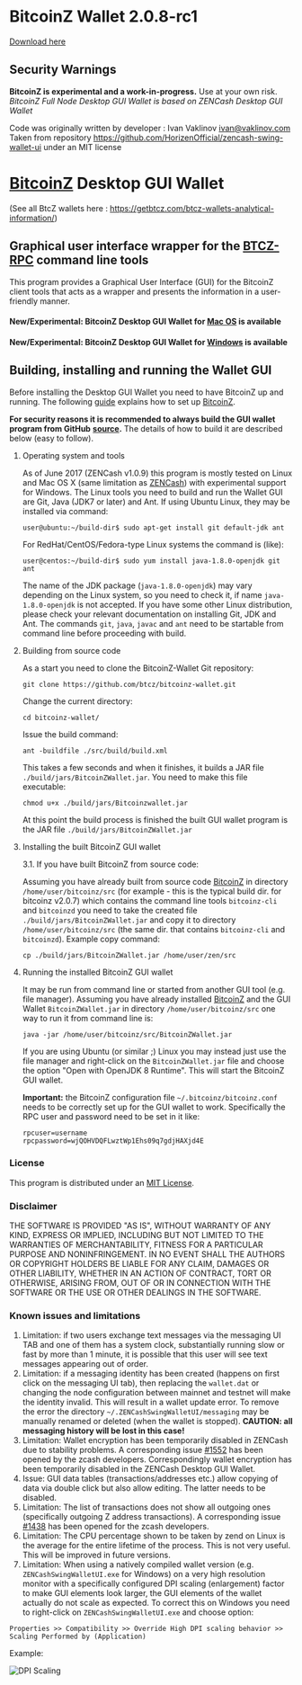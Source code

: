 # BitcoinZ Wallet 2.0.8-rc1

[Download here](https://github.com/btcz/bitcoinz-wallet/releases)


Security Warnings
-----------------

**BitcoinZ is experimental and a work-in-progress.** Use at your own risk.   
*BitcoinZ Full Node Desktop GUI Wallet is based on ZENCash Desktop GUI Wallet*    

Code was originally written by developer : Ivan Vaklinov <ivan@vaklinov.com>
Taken from repository https://github.com/HorizenOfficial/zencash-swing-wallet-ui under an MIT license


# [BitcoinZ](https://getbtcz.com/) Desktop GUI Wallet

(See all BtcZ wallets here : https://getbtcz.com/btcz-wallets-analytical-information/)

## Graphical user interface wrapper for the [BTCZ-RPC](https://bitcoinz-dev-tools.github.io/BTCZ-RPC-DOC/) command line tools

This program provides a Graphical User Interface (GUI) for the BitcoinZ client tools that acts as a wrapper and
presents the information in a user-friendly manner.

#### New/Experimental: BitcoinZ Desktop GUI Wallet for [Mac OS](https://github.com/btcz/bitcoinz-wallet/blob/master/docs/Release_0.73.4.md) is available

#### New/Experimental: BitcoinZ Desktop GUI Wallet for [Windows](https://github.com/btcz/bitcoinz-wallet/blob/master/docs/Release_0.73.1.md) is available


## Building, installing and running the Wallet GUI

Before installing the Desktop GUI Wallet you need to have BitcoinZ up and running. The following
[guide](https://github.com/btcz/bitcoinz/wiki/Quick-guide-for-beginners)
explains how to set up [BitcoinZ](https://github.com/btcz/bitcoinz).

**For security reasons it is recommended to always build the GUI wallet program from GitHub**
**[source](https://github.com/btcz/bitcoinz-wallet/archive/master.zip).**
The details of how to build it are described below (easy to follow).


1. Operating system and tools

   As of June 2017 (ZENCash v1.0.9) this program is mostly tested on Linux and Mac OS X
   (same limitation as [ZENCash](https://zensystem.io/)) with experimental support for Windows.
   The Linux tools you need to build and run the Wallet GUI are Git, Java (JDK7 or later) and
   Ant. If using Ubuntu Linux, they may be installed via command:
   ```
   user@ubuntu:~/build-dir$ sudo apt-get install git default-jdk ant
   ```
   For RedHat/CentOS/Fedora-type Linux systems the command is (like):
   ```
   user@centos:~/build-dir$ sudo yum install java-1.8.0-openjdk git ant
   ```
   The name of the JDK package (`java-1.8.0-openjdk`) may vary depending on the Linux system, so you need to
   check it, if name `java-1.8.0-openjdk` is not accepted.
   If you have some other Linux distribution, please check your relevant documentation on installing Git,
   JDK and Ant. The commands `git`, `java`, `javac` and `ant` need to be startable from command line
   before proceeding with build.

2. Building from source code

   As a start you need to clone the BitcoinZ-Wallet Git repository:
   ```
   git clone https://github.com/btcz/bitcoinz-wallet.git
   ```
   Change the current directory:
   ```
   cd bitcoinz-wallet/
   ```
   Issue the build command:
   ```
   ant -buildfile ./src/build/build.xml
   ```
   This takes a few seconds and when it finishes, it builds a JAR file `./build/jars/BitcoinZWallet.jar`.
   You need to make this file executable:
   ```
   chmod u+x ./build/jars/Bitcoinzwallet.jar
   ```
   At this point the build process is finished the built GUI wallet program is the JAR
   file `./build/jars/BitcoinZWallet.jar`

3. Installing the built BitcoinZ GUI wallet

   3.1. If you have built BitcoinZ from source code:

     Assuming you have already built from source code [BitcoinZ](https://github.com/btcz/bitcoinz) in directory `/home/user/bitcoinz/src` (for example - this is the typical build dir. for bitcoinz v2.0.7) which contains the command line tools `bitcoinz-cli` and `bitcoinzd` you need to take the created file `./build/jars/BitcoinZWallet.jar` and copy it to directory `/home/user/bitcoinz/src` (the same dir. that contains `bitcoinz-cli` and `bitcoinzd`). Example copy command:
      ```
      cp ./build/jars/BitcoinZWallet.jar /home/user/zen/src    
      ```

4. Running the installed BitcoinZ GUI wallet

   It may be run from command line or started from another GUI tool (e.g. file manager).
   Assuming you have already installed [BitcoinZ](https://github.com/btcz/bitcoinz) and the GUI Wallet `BitcoinZWallet.jar` in
   directory `/home/user/bitcoinz/src` one way to run it from command line is:
   ```
   java -jar /home/user/bitcoinz/src/BitcoinZWallet.jar
   ```
   If you are using Ubuntu (or similar ;) Linux you may instead just use the file manager and
   right-click on the `BitcoinZWallet.jar` file and choose the option "Open with OpenJDK 8 Runtime".
   This will start the BitcoinZ GUI wallet.

   **Important:** the BitcoinZ configuration file `~/.bitcoinz/bitcoinz.conf` needs to be correctly set up for the GUI
   wallet to work. Specifically the RPC user and password need to be set in it like:
   ```
   rpcuser=username
   rpcpassword=wjQOHVDQFLwztWp1Ehs09q7gdjHAXjd4E

   ```


### License
This program is distributed under an [MIT License](https://github.com/ZencashOfficial/zencash-swing-wallet-ui/raw/master/LICENSE).

### Disclaimer

THE SOFTWARE IS PROVIDED "AS IS", WITHOUT WARRANTY OF ANY KIND, EXPRESS OR
IMPLIED, INCLUDING BUT NOT LIMITED TO THE WARRANTIES OF MERCHANTABILITY,
FITNESS FOR A PARTICULAR PURPOSE AND NONINFRINGEMENT. IN NO EVENT SHALL THE
AUTHORS OR COPYRIGHT HOLDERS BE LIABLE FOR ANY CLAIM, DAMAGES OR OTHER
LIABILITY, WHETHER IN AN ACTION OF CONTRACT, TORT OR OTHERWISE, ARISING FROM,
OUT OF OR IN CONNECTION WITH THE SOFTWARE OR THE USE OR OTHER DEALINGS IN THE
SOFTWARE.

### Known issues and limitations

1. Limitation: if two users exchange text messages via the messaging UI TAB and one of them has a system clock, substantially running slow or fast by more than 1 minute, it is possible that this user will see text messages appearing out of order.
1. Limitation: if a messaging identity has been created (happens on first click on the messaging UI tab), then replacing the `wallet.dat` or changing the node configuration between mainnet and testnet will make the identity invalid. This will result in a wallet update error. To remove the error the directory `~/.ZENCashSwingWalletUI/messaging` may be manually renamed or deleted (when the wallet is stopped). **CAUTION: all messaging history will be lost in this case!**
1. Limitation: Wallet encryption has been temporarily disabled in ZENCash due to stability problems. A corresponding issue
[#1552](https://github.com/zcash/zcash/issues/1552) has been opened by the zcash developers. Correspondingly
wallet encryption has been temporarily disabled in the ZENCash Desktop GUI Wallet.
1. Issue: GUI data tables (transactions/addresses etc.) allow copying of data via double click but also allow editing.
The latter needs to be disabled.
1. Limitation: The list of transactions does not show all outgoing ones (specifically outgoing Z address
transactions). A corresponding issue [#1438](https://github.com/zcash/zcash/issues/1438) has been opened
for the zcash developers.
1. Limitation: The CPU percentage shown to be taken by zend on Linux is the average for the entire lifetime
of the process. This is not very useful. This will be improved in future versions.
1. Limitation: When using a natively compiled wallet version (e.g. `ZENCashSwingWalletUI.exe` for Windows) on a
very high resolution monitor with a specifically configured DPI scaling (enlargement) factor to make GUI
elements look larger, the GUI elements of the wallet actually do not scale as expected. To correct this on
Windows you need to right-click on `ZENCashSwingWalletUI.exe` and choose option:
```
Properties >> Compatibility >> Override High DPI scaling behavior >> Scaling Performed by (Application)
```
Example:

![DPI Scaling](https://github.com/ZencashOfficial/zencash-swing-wallet-ui/raw/master/docs/EXEScalingSettings.png "DPI Scaling")
